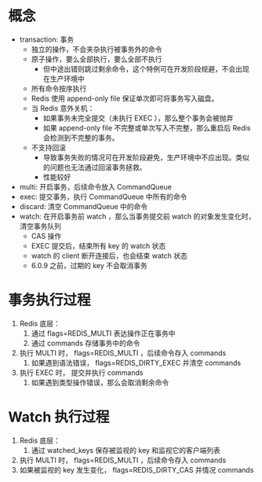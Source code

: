 # 概念
* transaction: 事务
  * 独立的操作，不会夹杂执行被事务外的命令
  * 原子操作，要么全部执行，要么全部不执行
    * 但中途出错则跳过剩余命令，这个特例可在开发阶段规避，不会出现在生产环境中
  * 所有命令按序执行
  * Redis 使用 append-only file 保证单次即可将事务写入磁盘。
  * 当 Redis 意外关机：
    * 如果事务未完全提交（未执行 EXEC ），那么整个事务会被抛弃
    * 如果 append-only file 不完整或单次写入不完整，那么重启后 Redis 会检测到不完整的事务。
  * 不支持回滚
    * 导致事务失败的情况可在开发阶段避免，生产环境中不应出现。类似的问题也无法通过回滚事务拯救。
    * 性能较好
* multi: 开启事务，后续命令放入 CommandQueue
* exec: 提交事务，执行 CommandQueue 中所有的命令
* discard: 清空 CommandQueue 中的命令
* watch: 在开启事务前 watch ，那么当事务提交前 watch 的对象发生变化时，清空事务队列
  * CAS 操作
  * EXEC 提交后，结束所有 key 的 watch 状态
  * watch 的 client 断开连接后，也会结束 watch 状态
  * 6.0.9 之前，过期的 key 不会取消事务

# 事务执行过程
1. Redis 底层：
   1. 通过 flags=REDIS_MULTI 表达操作正在事务中
   2. 通过 commands 存储事务中的命令
2. 执行 MULTI 时， flags=REDIS_MULTI ，后续命令存入 commands
   1. 如果遇到语法错误， flags=REDIS_DIRTY_EXEC 并清空 commands
3. 执行 EXEC 时， 提交并执行 commands
   1. 如果遇到类型操作错误，那么会取消剩余命令

# Watch 执行过程
1. Redis 底层：
   1. 通过 watched_keys 保存被监视的 key 和监视它的客户端列表
2. 执行 MULTI 时， flags=REDIS_MULTI ，后续命令存入 commands
3. 如果被监视的 key 发生变化， flags=REDIS_DIRTY_CAS 并情况 commands
